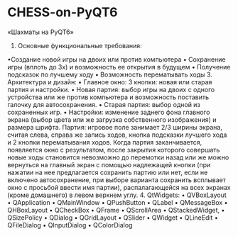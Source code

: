 # CHESS-on-PyQT6
 «Шахматы на PyQT6» 
 1. Основные функциональные требования:

•Создание новой игры на двоих или против компьютера
•	Сохранение игры (вплоть до 3х) и возможность ее открытия в будущем 
•	Получение подсказок по лучшему ходу 
•	Возможность перематывать ходы 
 3. Архитектура и дизайн: 
•	Главное окно: 3 кнопки: новая или старая партия и настройки. 
•	Новая партия: выбор игры на двоих с одного устройства или же против компьютера и возможность поставить галочку для автосохранения. 
•	Старая партия: выбор одной из сохраненных игр. 
•	Настройки: изменение заднего фона главного экрана (выбор цвета или же загрузка собственного изображения) и размера шрифта. 
Партия: игровое поле занимает 2/3 ширины экрана, считая слева, справа же запись ходов, кнопка подсказки лучшего хода и 2 кнопки перематывания ходов. Когда партия 
заканчивается, появляется окно с результатом, после закрытия которого совершать новые 
ходы становится невозможно до перемотки назад или же можно вернуться на главный экран с помощью надлежащей кнопки (при нажатии на нее предлагается сохранить 
партию или нет, если не включено автосохранение, при выборе варианта сохранить всплывает окно с просьбой ввести имя партии), распалагающейся на всех экранах (кроме домашнего) в левом верхнем углу. 
4. QtWidgets:
•	QVBoxLayout
•	QApplication
•	QMainWindow
•	QPushButton
•	QLabel
•	QMessageBox
•	QHBoxLayout
•	QCheckBox
•	QFrame
•	QScrollArea
•	QStackedWidget, 
•	QSizePolicy
•	QDialog
•	QGridLayout
•	QSlider
•	QWidget
•	QLineEdit
•	QFileDialog
•	QInputDialog
•	QColorDialog
